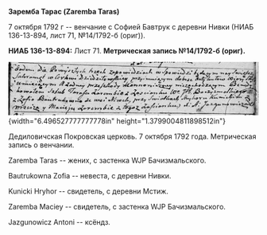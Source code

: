 **Заремба Тарас (Zaremba Taras)**

7 октября 1792 г -- венчание с Софией Бавтрук с деревни Нивки (НИАБ
136-13-894, лист 71, №14/1792-б (ориг)).

**НИАБ 136-13-894:** Лист 71. **Метрическая запись №14/1792-б (ориг).**

![](./media/4540844a48532f867022287b27f93dc833e5505d.png){width="6.496527777777778in"
height="1.3799004811898512in"}

Дедиловичская Покровская церковь. 7 октября 1792 года. Метрическая
запись о венчании.

Zaremba Taras -- жених, с застенка WJP Бачизмальского.

Bautrukowna Zofia -- невеста, с деревни Нивки.

Kunicki Hryhor -- свидетель, с деревни Мстиж.

Zaremba Maciey -- свидетель, с застенка WJP Бачизмальского.

Jazgunowicz Antoni -- ксёндз.
